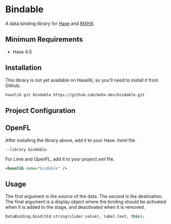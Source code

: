 # Bindable

A data binding library for [Haxe](https://haxe.org/) and [MXHX](https://mxhx.dev/).

## Minimum Requirements

- Haxe 4.0

## Installation

This library is not yet available on Haxelib, so you'll need to install it from Github.

```sh
haxelib git bindable https://github.com/mxhx-dev/bindable.git
```

## Project Configuration

## OpenFL

After installing the library above, add it to your Haxe _.hxml_ file.

```hxml
--library bindable
```

For Lime and OpenFL, add it to your _project.xml_ file.

```xml
<haxelib name="bindable" />
```

## Usage

The first argument is the source of the data. The second is the destination. The final argument is a display object where the binding should be activated when it is added to the stage, and deactivated when it is removed.

```hx
DataBinding.bind(Std.string(slider.value), label.text, this);
```
